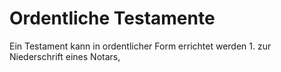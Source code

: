 # Ordentliche Testamente

Ein Testament kann in ordentlicher Form errichtet werden  1.
 zur Niederschrift eines Notars,